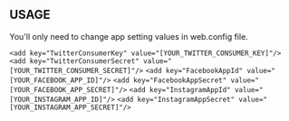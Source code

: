 USAGE
---

You'll only need to change app setting values in web.config file.

```<add key="TwitterConsumerKey" value="[YOUR_TWITTER_CONSUMER_KEY]"/>```
```<add key="TwitterConsumerSecret" value="[YOUR_TWITTER_CONSUMER_SECRET]"/>```
```<add key="FacebookAppId" value="[YOUR_FACEBOOK_APP_ID]"/>```
```<add key="FacebookAppSecret" value="[YOUR_FACEBOOK_APP_SECRET]"/>```
```<add key="InstagramAppId" value="[YOUR_INSTAGRAM_APP_ID]"/>```
```<add key="InstagramAppSecret" value="[YOUR_INSTAGRAM_APP_SECRET]"/>```


